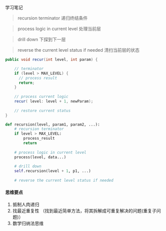 学习笔记
> recursion terminator 递归终结条件

> process logic in current level 处理当前层

> drill down 下探到下一层

> reverse the current level status if needed 清扫当前层的状态

```java
public void recur(int level, int param) {

    // terminator
    if (level > MAX_LEVEL) {
      // process result
      return;
    }
    
    // process current logic
    recur( level: level + 1, newParam);
    
    // restore current status
}
```

```python
def recursion(level, param1, param2, ...):
    # recursion terminator
    if level > MAX_LEVEL:
        process_result
        return
        
    # process logic in current level
    process(level, data...)
    
    # drill down
    self.recursion(level + 1, p1, ...)
    
    # reverse the current level status if needed
```
#### 思维要点
1. 抵制人肉递归
2. 找最近重复性 （找到最近简单方法，将其拆解成可重复解决的问题(重复子问题)）
3. 数学归纳法思维

